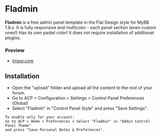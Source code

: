 # Fladmin

**Fladmin** is a free admin panel template in the Flat Design style for MyBB 1.8.x. It is fully responsive and multicolor - each panel section (even custom ones!) Has its own pastel color! It does not require installation of additional plugins.

### Preview

* [Imgur.com](https://imgur.com/a/jVQViwb)

## Installation 

* Open the "upload" folder and upload all the content to the root of your forum.
* Go to ACP > Configuration > Settings > Control Panel Preferences (Global) 
* Select "Fladmin" in "Control Panel Style" and press "Save Settings".

```
To enable only for your account:
Go to ACP > Home > Preferences > Select "Fladmin" in "Admin Control Panel Theme" 
and press "Save Personal Notes & Preferences".
```
